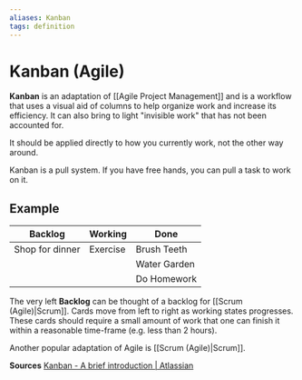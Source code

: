 ```yaml
---
aliases: Kanban
tags: definition
---
```

# Kanban (Agile)
**Kanban** is an adaptation of [[Agile Project Management]] and is a workflow that uses a visual aid of columns to help organize work and increase its efficiency. It can also bring to light "invisible work" that has not been accounted for. 

It should be applied directly to how you currently work, not the other way around.

Kanban is a pull system. If you have free hands, you can pull a task to work on it.

## Example
| Backlog         | Working  | Done         |
| --------------- | -------- | ------------ |
| Shop for dinner | Exercise | Brush Teeth  |
|                 |          | Water Garden |
|                 |          | Do Homework  |

The very left **Backlog** can be thought of a backlog for [[Scrum (Agile)|Scrum]]. Cards move from left to right as working states progresses. These cards should require a small amount of work that one can finish it within a reasonable time-frame (e.g. less than 2 hours).

Another popular adaptation of Agile is [[Scrum (Agile)|Scrum]].

**Sources**
[Kanban - A brief introduction | Atlassian](https://www.atlassian.com/agile/kanban)